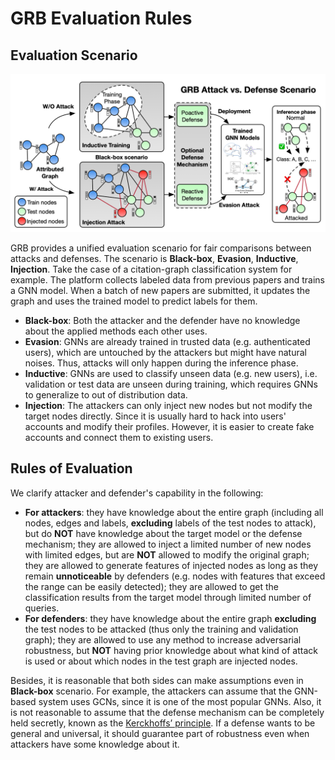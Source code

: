 # GRB Evaluation Rules

## Evaluation Scenario

![GRB](https://github.com/THUDM/grb/raw/master/docs/source/_static/grb_scenario.png)

GRB provides a unified evaluation scenario for fair comparisons between attacks and defenses. The scenario is **Black-box**, **Evasion**, **Inductive**, **Injection**. Take the case of a citation-graph classification system for example. The platform collects labeled data from previous papers and trains a GNN model. When a batch of new papers are submitted, it updates the graph and uses the trained model to predict labels for them. 

* **Black-box**: Both the attacker and the defender have no knowledge about the applied methods each other uses.
* **Evasion**: GNNs are already trained in trusted data (e.g. authenticated users), which are untouched by the attackers but might have natural noises. Thus, attacks will only happen during the inference phase. 
* **Inductive**: GNNs are used to classify unseen data (e.g. new users), i.e. validation or test data are unseen during training, which requires GNNs to generalize to out of distribution data.
* **Injection**: The attackers can only inject new nodes but not modify the target nodes directly. Since it is usually hard to hack into users' accounts and modify their profiles. However, it is easier to create fake accounts and connect them to existing users.

## Rules of Evaluation

We clarify attacker and defender's capability in the following:

* **For attackers**: they have knowledge about the entire graph (including all nodes, edges and labels, **excluding** labels of the test nodes to attack), but do **NOT** have knowledge about the target model or the defense mechanism; they are allowed to inject a limited number of new nodes with limited edges, but are **NOT** allowed to modify the original graph; they are allowed to generate features of injected nodes as long as they remain **unnoticeable** by defenders (e.g. nodes with features that exceed the range can be easily detected); they are allowed to get the classification results from the target model through limited number of queries.  
* **For defenders**: they have knowledge about the entire graph **excluding** the test nodes to be attacked (thus only the training and validation graph); they are allowed to use any method to increase adversarial robustness, but **NOT** having prior knowledge about what kind of attack is used or about which nodes in the test graph are injected nodes.

Besides, it is reasonable that both sides can make assumptions even in **Black-box** scenario. For example, the attackers can assume that the GNN-based system uses GCNs, since it is one of the most popular GNNs. Also, it is not reasonable to assume that the defense mechanism can be completely held secretly, known as the [Kerckhoffs’ principle](https://en.wikipedia.org/wiki/Kerckhoffs%27s_principle). If a defense wants to be general and universal, it should guarantee part of robustness even when attackers have some knowledge about it. 
